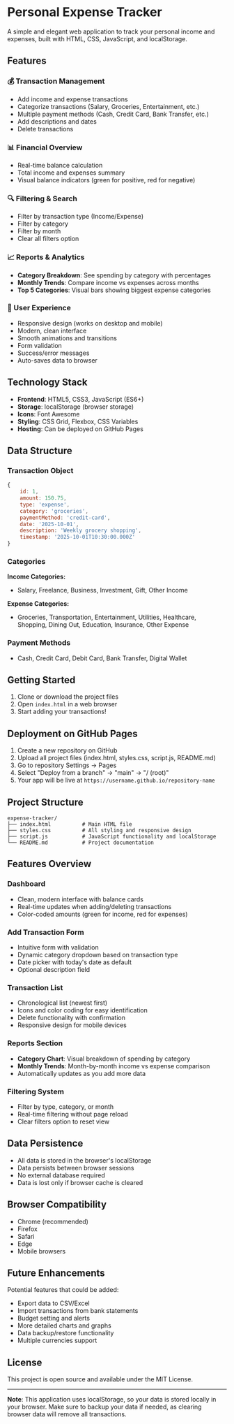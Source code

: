 # Personal Expense Tracker

A simple and elegant web application to track your personal income and expenses, built with HTML, CSS, JavaScript, and localStorage.

## Features

### 💰 Transaction Management
- Add income and expense transactions
- Categorize transactions (Salary, Groceries, Entertainment, etc.)
- Multiple payment methods (Cash, Credit Card, Bank Transfer, etc.)
- Add descriptions and dates
- Delete transactions

### 📊 Financial Overview
- Real-time balance calculation
- Total income and expenses summary
- Visual balance indicators (green for positive, red for negative)

### 🔍 Filtering & Search
- Filter by transaction type (Income/Expense)
- Filter by category
- Filter by month
- Clear all filters option

### 📈 Reports & Analytics
- **Category Breakdown**: See spending by category with percentages
- **Monthly Trends**: Compare income vs expenses across months
- **Top 5 Categories**: Visual bars showing biggest expense categories

### 📱 User Experience
- Responsive design (works on desktop and mobile)
- Modern, clean interface
- Smooth animations and transitions
- Form validation
- Success/error messages
- Auto-saves data to browser

## Technology Stack

- **Frontend**: HTML5, CSS3, JavaScript (ES6+)
- **Storage**: localStorage (browser storage)
- **Icons**: Font Awesome
- **Styling**: CSS Grid, Flexbox, CSS Variables
- **Hosting**: Can be deployed on GitHub Pages

## Data Structure

### Transaction Object
```javascript
{
    id: 1,
    amount: 150.75,
    type: 'expense',
    category: 'groceries',
    paymentMethod: 'credit-card',
    date: '2025-10-01',
    description: 'Weekly grocery shopping',
    timestamp: '2025-10-01T10:30:00.000Z'
}
```

### Categories
**Income Categories:**
- Salary, Freelance, Business, Investment, Gift, Other Income

**Expense Categories:**
- Groceries, Transportation, Entertainment, Utilities, Healthcare, Shopping, Dining Out, Education, Insurance, Other Expense

### Payment Methods
- Cash, Credit Card, Debit Card, Bank Transfer, Digital Wallet

## Getting Started

1. Clone or download the project files
2. Open `index.html` in a web browser
3. Start adding your transactions!

## Deployment on GitHub Pages

1. Create a new repository on GitHub
2. Upload all project files (index.html, styles.css, script.js, README.md)
3. Go to repository Settings → Pages
4. Select "Deploy from a branch" → "main" → "/ (root)"
5. Your app will be live at `https://username.github.io/repository-name`

## Project Structure

```
expense-tracker/
├── index.html          # Main HTML file
├── styles.css          # All styling and responsive design
├── script.js           # JavaScript functionality and localStorage
└── README.md           # Project documentation
```

## Features Overview

### Dashboard
- Clean, modern interface with balance cards
- Real-time updates when adding/deleting transactions
- Color-coded amounts (green for income, red for expenses)

### Add Transaction Form
- Intuitive form with validation
- Dynamic category dropdown based on transaction type
- Date picker with today's date as default
- Optional description field

### Transaction List
- Chronological list (newest first)
- Icons and color coding for easy identification
- Delete functionality with confirmation
- Responsive design for mobile devices

### Reports Section
- **Category Chart**: Visual breakdown of spending by category
- **Monthly Trends**: Month-by-month income vs expense comparison
- Automatically updates as you add more data

### Filtering System
- Filter by type, category, or month
- Real-time filtering without page reload
- Clear filters option to reset view

## Data Persistence

- All data is stored in the browser's localStorage
- Data persists between browser sessions
- No external database required
- Data is lost only if browser cache is cleared

## Browser Compatibility

- Chrome (recommended)
- Firefox
- Safari
- Edge
- Mobile browsers

## Future Enhancements

Potential features that could be added:
- Export data to CSV/Excel
- Import transactions from bank statements
- Budget setting and alerts
- More detailed charts and graphs
- Data backup/restore functionality
- Multiple currencies support

## License

This project is open source and available under the MIT License.

---

**Note**: This application uses localStorage, so your data is stored locally in your browser. Make sure to backup your data if needed, as clearing browser data will remove all transactions.